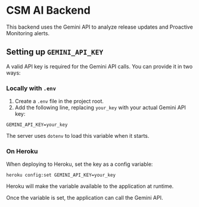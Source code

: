 # CSM AI Backend

This backend uses the Gemini API to analyze release updates and Proactive Monitoring alerts.

## Setting up `GEMINI_API_KEY`

A valid API key is required for the Gemini API calls. You can provide it in two ways:

### Locally with `.env`

1. Create a `.env` file in the project root.
2. Add the following line, replacing `your_key` with your actual Gemini API key:

```
GEMINI_API_KEY=your_key
```

The server uses `dotenv` to load this variable when it starts.

### On Heroku

When deploying to Heroku, set the key as a config variable:

```
heroku config:set GEMINI_API_KEY=your_key
```

Heroku will make the variable available to the application at runtime.

Once the variable is set, the application can call the Gemini API.

